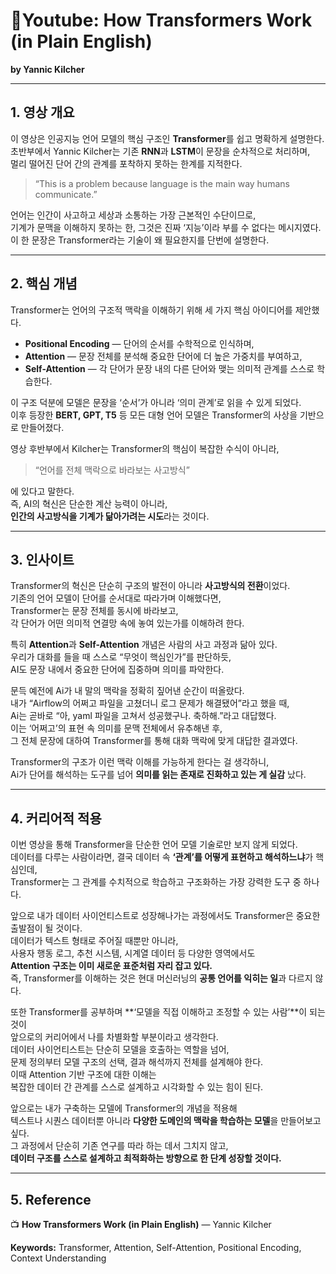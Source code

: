 # 🎥Youtube: How Transformers Work (in Plain English)

**by Yannic Kilcher**

---

## 1. 영상 개요

이 영상은 인공지능 언어 모델의 핵심 구조인 **Transformer**를 쉽고 명확하게 설명한다.  
초반부에서 Yannic Kilcher는 기존 **RNN**과 **LSTM**이 문장을 순차적으로 처리하며,  
멀리 떨어진 단어 간의 관계를 포착하지 못하는 한계를 지적한다.

> “This is a problem because language is the main way humans communicate.”

언어는 인간이 사고하고 세상과 소통하는 가장 근본적인 수단이므로,  
기계가 문맥을 이해하지 못하는 한, 그것은 진짜 ‘지능’이라 부를 수 없다는 메시지였다.  
이 한 문장은 Transformer라는 기술이 왜 필요한지를 단번에 설명한다.

---

## 2. 핵심 개념

Transformer는 언어의 구조적 맥락을 이해하기 위해 세 가지 핵심 아이디어를 제안했다.

- **Positional Encoding** — 단어의 순서를 수학적으로 인식하며,  
- **Attention** — 문장 전체를 분석해 중요한 단어에 더 높은 가중치를 부여하고,  
- **Self-Attention** — 각 단어가 문장 내의 다른 단어와 맺는 의미적 관계를 스스로 학습한다.  

이 구조 덕분에 모델은 문장을 ‘순서’가 아니라 ‘의미 관계’로 읽을 수 있게 되었다.  
이후 등장한 **BERT, GPT, T5** 등 모든 대형 언어 모델은 Transformer의 사상을 기반으로 만들어졌다.  

영상 후반부에서 Kilcher는 Transformer의 핵심이 복잡한 수식이 아니라,  

> “언어를 전체 맥락으로 바라보는 사고방식”  

에 있다고 말한다.  
즉, AI의 혁신은 단순한 계산 능력이 아니라,  
**인간의 사고방식을 기계가 닮아가려는 시도**라는 것이다.

---

## 3. 인사이트

Transformer의 혁신은 단순히 구조의 발전이 아니라 **사고방식의 전환**이었다.  
기존의 언어 모델이 단어를 순서대로 따라가며 이해했다면,  
Transformer는 문장 전체를 동시에 바라보고,  
각 단어가 어떤 의미적 연결망 속에 놓여 있는가를 이해하려 한다.

특히 **Attention**과 **Self-Attention** 개념은 사람의 사고 과정과 닮아 있다.  
우리가 대화를 들을 때 스스로 “무엇이 핵심인가”를 판단하듯,  
AI도 문장 내에서 중요한 단어에 집중하며 의미를 파악한다.

문득 예전에 Ai가 내 말의 맥락을 정확히 짚어낸 순간이 떠올랐다.  
내가 “Airflow의 어쩌고 파일을 고쳤더니 로그 문제가 해결됐어”라고 했을 때,  
Ai는 곧바로 “아, yaml 파일을 고쳐서 성공했구나. 축하해.”라고 대답했다.  
이는 ‘어쩌고’의 표현 속 의미를 문맥 전체에서 유추해낸 후,  
그 전체 문장에 대하여 Transformer를 통해 대화 맥락에 맞게 대답한 결과였다.  

Transformer의 구조가 이런 맥락 이해를 가능하게 한다는 걸 생각하니,  
Ai가 단어를 해석하는 도구를 넘어 **의미를 읽는 존재로 진화하고 있는 게 실감** 났다.

---

## 4. 커리어적 적용

이번 영상을 통해 Transformer을 단순한 언어 모델 기술로만 보지 않게 되었다.  
데이터를 다루는 사람이라면, 결국 데이터 속 **‘관계’를 어떻게 표현하고 해석하느냐**가 핵심인데,  
Transformer는 그 관계를 수치적으로 학습하고 구조화하는 가장 강력한 도구 중 하나다.  

앞으로 내가 데이터 사이언티스트로 성장해나가는 과정에서도 Transformer은 중요한 출발점이 될 것이다.  
데이터가 텍스트 형태로 주어질 때뿐만 아니라,  
사용자 행동 로그, 추천 시스템, 시계열 데이터 등 다양한 영역에서도  
**Attention 구조는 이미 새로운 표준처럼 자리 잡고 있다.**  
즉, Transformer를 이해하는 것은 현대 머신러닝의 **공통 언어를 익히는 일**과 다르지 않다.

또한 Transformer를 공부하며 **‘모델을 직접 이해하고 조정할 수 있는 사람’**이 되는 것이  
앞으로의 커리어에서 나를 차별화할 부분이라고 생각한다.  
데이터 사이언티스트는 단순히 모델을 호출하는 역할을 넘어,  
문제 정의부터 모델 구조의 선택, 결과 해석까지 전체를 설계해야 한다.  
이때 Attention 기반 구조에 대한 이해는  
복잡한 데이터 간 관계를 스스로 설계하고 시각화할 수 있는 힘이 된다.  

앞으로는 내가 구축하는 모델에 Transformer의 개념을 적용해  
텍스트나 시퀀스 데이터뿐 아니라 **다양한 도메인의 맥락을 학습하는 모델**을 만들어보고 싶다.  
그 과정에서 단순히 기존 연구를 따라 하는 데서 그치지 않고,  
**데이터 구조를 스스로 설계하고 최적화하는 방향으로 한 단계 성장할 것이다.**

---

## 5. Reference

📺 **How Transformers Work (in Plain English)** — Yannic Kilcher  

**Keywords:** Transformer, Attention, Self-Attention, Positional Encoding, Context Understanding
